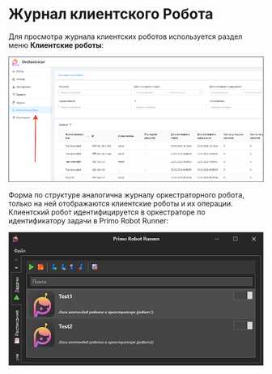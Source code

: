 # Журнал клиентского Робота 
Для просмотра журнала клиентских роботов используется раздел меню **Клиентские роботы**:

![](<../../.gitbook/assets/desktop-robot-journal-1.png>)

Форма по структуре аналогична журналу оркестраторного робота, только на ней отображаются клиентские роботы и их операции. Клиентский робот идентифицируется в оркестраторе по идентификатору задачи в Primo Robot Runner:

![](<../../.gitbook/assets/desktop-robot-journal-2.png>)

